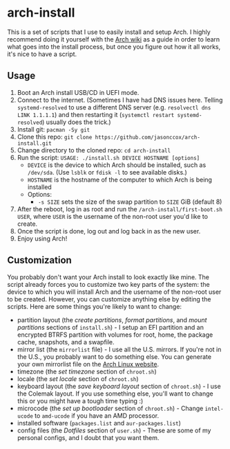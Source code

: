 # arch-install

This is a set of scripts that I use to easily install and setup Arch. I highly recommend doing it yourself with the [Arch wiki](https://wiki.archlinux.org/index.php/Installation_guide) as a guide in order to learn what goes into the install process, but once you figure out how it all works, it's nice to have a script.

## Usage

1. Boot an Arch install USB/CD in UEFI mode.
2. Connect to the internet. (Sometimes I have had DNS issues here. Telling `systemd-resolved` to use a different DNS server (e.g. `resolvectl dns LINK 1.1.1.1`) and then restarting it (`systemctl restart systemd-resolved`) usually does the trick.)
3. Install git: `pacman -Sy git`
4. Clone this repo: `git clone https://github.com/jasonccox/arch-install.git`
5. Change directory to the cloned repo: `cd arch-install`
6. Run the script: `USAGE: ./install.sh DEVICE HOSTNAME [options]`
    - `DEVICE` is the device to which Arch should be installed, such as `/dev/sda`. (Use `lsblk` or `fdisk -l` to see available disks.)
    - `HOSTNAME` is the hostname of the computer to which Arch is being installed
    - Options:
        - `-s SIZE` sets the size of the swap partition to `SIZE` GiB (default 8)
7. After the reboot, log in as root and run the `/arch-install/first-boot.sh USER`, where `USER` is the username of the non-root user you'd like to create.
8. Once the script is done, log out and log back in as the new user.
8. Enjoy using Arch!

## Customization

You probably don't want your Arch install to look exactly like mine. The script already forces you to customize two key parts of the system: the device to which you will install Arch and the username of the non-root user to be created. However, you can customize anything else by editing the scripts. Here are some things you're likely to want to change:

- partition layout (the *create partitions*, *format partitions*, and *mount partitions* sections of `install.sh`) - I setup an EFI partition and an encrypted BTRFS partition with volumes for root, home, the package cache, snapshots, and a swapfile.
- mirror list (the `mirrorlist` file) - I use all the U.S. mirrors. If you're not in the U.S., you probably want to do something else. You can generate your own mirrorlist file on the [Arch Linux website](https://www.archlinux.org/mirrorlist/). 
- timezone (the *set timezone* section of `chroot.sh`)
- locale (the *set locale* section of `chroot.sh`)
- keyboard layout (the *save keyboard layout* section of `chroot.sh`) - I use the Colemak layout. If you use something else, you'll want to change this or you might have a tough time typing :)
- microcode (the *set up bootloader* section of `chroot.sh`) - Change `intel-ucode` to `amd-ucode` if you have an AMD processor.
- installed software (`packages.list` and `aur-packages.list`)
- config files (the *Dotfiles* section of `user.sh`) - These are some of my personal configs, and I doubt that you want them.
